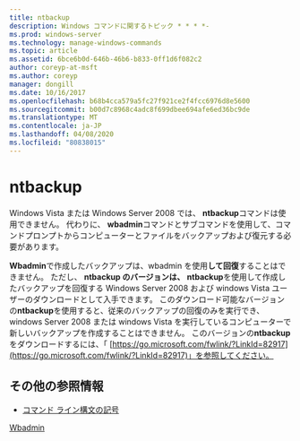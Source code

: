 ```yaml
---
title: ntbackup
description: Windows コマンドに関するトピック * * * *-
ms.prod: windows-server
ms.technology: manage-windows-commands
ms.topic: article
ms.assetid: 6bce6b0d-646b-46b6-b833-0ff1d6f082c2
author: coreyp-at-msft
ms.author: coreyp
manager: dongill
ms.date: 10/16/2017
ms.openlocfilehash: b68b4cca579a5fc27f921ce2f4fcc6976d8e5600
ms.sourcegitcommit: b00d7c8968c4adc8f699dbee694afe6ed36bc9de
ms.translationtype: MT
ms.contentlocale: ja-JP
ms.lasthandoff: 04/08/2020
ms.locfileid: "80838015"
---
```

# <a name="ntbackup"></a>ntbackup



Windows Vista または Windows Server 2008 では、 **ntbackup**コマンドは使用できません。 代わりに、 **wbadmin**コマンドとサブコマンドを使用して、コマンドプロンプトからコンピューターとファイルをバックアップおよび復元する必要があります。

**Wbadmin**で作成したバックアップは、wbadmin を使用**して回復**することはできません。 ただし、 **ntbackup のバージョンは、** **ntbackup**を使用して作成したバックアップを回復する Windows Server 2008 および windows Vista ユーザーのダウンロードとして入手できます。 このダウンロード可能なバージョンの**ntbackup**を使用すると、従来のバックアップの回復のみを実行でき、windows Server 2008 または windows Vista を実行しているコンピューターで新しいバックアップを作成することはできません。 このバージョンの**ntbackup**をダウンロードするには、「 [https://go.microsoft.com/fwlink/?LinkId=82917](https://go.microsoft.com/fwlink/?LinkId=82917)」を参照してください。

## <a name="additional-references"></a>その他の参照情報

- [コマンド ライン構文の記号](command-line-syntax-key.md)

[Wbadmin](wbadmin.md)
